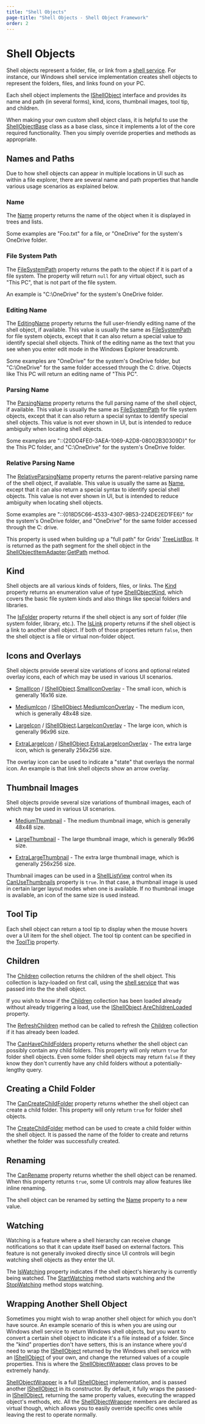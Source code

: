 ```yaml
---
title: "Shell Objects"
page-title: "Shell Objects - Shell Object Framework"
order: 2
---
```

# Shell Objects

Shell objects represent a folder, file, or link from a [shell service](shell-services.md).  For instance, our Windows shell service implementation creates shell objects to represent the folders, files, and links found on your PC.

Each shell object implements the [IShellObject](xref:ActiproSoftware.Shell.IShellObject) interface and provides its name and path (in several forms), kind, icons, thumbnail images, tool tip, and children.

When making your own custom shell object class, it is helpful to use the [ShellObjectBase](xref:ActiproSoftware.Shell.ShellObjectBase) class as a base class, since it implements a lot of the core required functionality.  Then you simply override properties and methods as appropriate.

## Names and Paths

Due to how shell objects can appear in multiple locations in UI such as within a file explorer, there are several name and path properties that handle various usage scenarios as explained below.

### Name

The [Name](xref:ActiproSoftware.Shell.IShellObject.Name) property returns the name of the object when it is displayed in trees and lists.

Some examples are "Foo.txt" for a file, or "OneDrive" for the system's OneDrive folder.

### File System Path

The [FileSystemPath](xref:ActiproSoftware.Shell.IShellObject.FileSystemPath) property returns the path to the object if it is part of a file system.  The property will return `null` for any virtual object, such as "This PC", that is not part of the file system.

An example is "C:\\OneDrive" for the system's OneDrive folder.

### Editing Name

The [EditingName](xref:ActiproSoftware.Shell.IShellObject.EditingName) property returns the full user-friendly editing name of the shell object, if available.  This value is usually the same as [FileSystemPath](xref:ActiproSoftware.Shell.IShellObject.FileSystemPath) for file system objects, except that it can also return a special value to identify special shell objects.  Think of the editing name as the text that you see when you enter edit mode in the Windows Explorer breadcrumb.

Some examples are "OneDrive" for the system's OneDrive folder, but "C:\\OneDrive" for the same folder accessed through the C: drive.  Objects like This PC will return an editing name of "This PC".

### Parsing Name

The [ParsingName](xref:ActiproSoftware.Shell.IShellObject.ParsingName) property returns the full parsing name of the shell object, if available.  This value is usually the same as [FileSystemPath](xref:ActiproSoftware.Shell.IShellObject.FileSystemPath) for file system objects, except that it can also return a special syntax to identify special shell objects.  This value is not ever shown in UI, but is intended to reduce ambiguity when locating shell objects.

Some examples are "::\{20D04FE0-3AEA-1069-A2D8-08002B30309D}" for the This PC folder, and "C:\\OneDrive" for the system's OneDrive folder.

### Relative Parsing Name

The [RelativeParsingName](xref:ActiproSoftware.Shell.IShellObject.RelativeParsingName) property returns the parent-relative parsing name of the shell object, if available.  This value is usually the same as [Name](xref:ActiproSoftware.Shell.IShellObject.Name), except that it can also return a special syntax to identify special shell objects.  This value is not ever shown in UI, but is intended to reduce ambiguity when locating shell objects.

Some examples are "::\{018D5C66-4533-4307-9B53-224DE2ED1FE6}" for the system's OneDrive folder, and "OneDrive" for the same folder accessed through the C: drive.

This property is used when building up a "full path" for Grids' [TreeListBox](xref:ActiproSoftware.Windows.Controls.Grids.TreeListBox).  It is returned as the path segment for the shell object in the [ShellObjectItemAdapter](xref:ActiproSoftware.Windows.Controls.Shell.ShellObjectItemAdapter).[GetPath](xref:ActiproSoftware.Windows.Controls.Shell.ShellObjectItemAdapter.GetPath*) method.

## Kind

Shell objects are all various kinds of folders, files, or links.  The [Kind](xref:ActiproSoftware.Shell.IShellObject.Kind) property returns an enumeration value of type [ShellObjectKind](xref:ActiproSoftware.Shell.ShellObjectKind), which covers the basic file system kinds and also things like special folders and libraries.

The [IsFolder](xref:ActiproSoftware.Shell.IShellObject.IsFolder) property returns if the shell object is any sort of folder (file system folder, library, etc.).  The [IsLink](xref:ActiproSoftware.Shell.IShellObject.IsLink) property returns if the shell object is a link to another shell object.  If both of those properties return `false`, then the shell object is a file or virtual non-folder object.

## Icons and Overlays

Shell objects provide several size variations of icons and optional related overlay icons, each of which may be used in various UI scenarios.

- [SmallIcon](xref:ActiproSoftware.Shell.IShellObject.SmallIcon) / [IShellObject](xref:ActiproSoftware.Shell.IShellObject).[SmallIconOverlay](xref:ActiproSoftware.Shell.IShellObject.SmallIconOverlay) - The small icon, which is generally 16x16 size.

- [MediumIcon](xref:ActiproSoftware.Shell.IShellObject.MediumIcon) / [IShellObject](xref:ActiproSoftware.Shell.IShellObject).[MediumIconOverlay](xref:ActiproSoftware.Shell.IShellObject.MediumIconOverlay) - The medium icon, which is generally 48x48 size.

- [LargeIcon](xref:ActiproSoftware.Shell.IShellObject.LargeIcon) / [IShellObject](xref:ActiproSoftware.Shell.IShellObject).[LargeIconOverlay](xref:ActiproSoftware.Shell.IShellObject.LargeIconOverlay) - The large icon, which is generally 96x96 size.

- [ExtraLargeIcon](xref:ActiproSoftware.Shell.IShellObject.ExtraLargeIcon) / [IShellObject](xref:ActiproSoftware.Shell.IShellObject).[ExtraLargeIconOverlay](xref:ActiproSoftware.Shell.IShellObject.ExtraLargeIconOverlay) - The extra large icon, which is generally 256x256 size.

The overlay icon can be used to indicate a "state" that overlays the normal icon.  An example is that link shell objects show an arrow overlay.

## Thumbnail Images

Shell objects provide several size variations of thumbnail images, each of which may be used in various UI scenarios.

- [MediumThumbnail](xref:ActiproSoftware.Shell.IShellObject.MediumThumbnail) - The medium thumbnail image, which is generally 48x48 size.

- [LargeThumbnail](xref:ActiproSoftware.Shell.IShellObject.LargeThumbnail) - The large thumbnail image, which is generally 96x96 size.

- [ExtraLargeThumbnail](xref:ActiproSoftware.Shell.IShellObject.ExtraLargeThumbnail) - The extra large thumbnail image, which is generally 256x256 size.

Thumbnail images can be used in a [ShellListView](../shelllistview.md) control when its [CanUseThumbnails](xref:ActiproSoftware.Windows.Controls.Shell.ShellListView.CanUseThumbnails) property is `true`.  In that case, a thumbnail image is used in certain larger layout modes when one is available.  If no thumbnail image is available, an icon of the same size is used instead.

## Tool Tip

Each shell object can return a tool tip to display when the mouse hovers over a UI item for the shell object.  The tool tip content can be specified in the [ToolTip](xref:ActiproSoftware.Shell.IShellObject.ToolTip) property.

## Children

The [Children](xref:ActiproSoftware.Shell.IShellObject.Children) collection returns the children of the shell object.  This collection is lazy-loaded on first call, using the [shell service](shell-services.md) that was passed into the the shell object.

If you wish to know if the [Children](xref:ActiproSoftware.Shell.IShellObject.Children) collection has been loaded already without already triggering a load, use the [IShellObject](xref:ActiproSoftware.Shell.IShellObject).[AreChildrenLoaded](xref:ActiproSoftware.Shell.IShellObject.AreChildrenLoaded) property.

The [RefreshChildren](xref:ActiproSoftware.Shell.IShellObject.RefreshChildren*) method can be called to refresh the [Children](xref:ActiproSoftware.Shell.IShellObject.Children) collection if it has already been loaded.

The [CanHaveChildFolders](xref:ActiproSoftware.Shell.IShellObject.CanHaveChildFolders) property returns whether the shell object can possibly contain any child folders.  This property will only return `true` for folder shell objects.  Even some folder shell objects may return `false` if they know they don't currently have any child folders without a potentially-lengthy query.

## Creating a Child Folder

The [CanCreateChildFolder](xref:ActiproSoftware.Shell.IShellObject.CanCreateChildFolder) property returns whether the shell object can create a child folder.  This property will only return `true` for folder shell objects.

The [CreateChildFolder](xref:ActiproSoftware.Shell.IShellObject.CreateChildFolder*) method can be used to create a child folder within the shell object.  It is passed the name of the folder to create and returns whether the folder was successfully created.

## Renaming

The [CanRename](xref:ActiproSoftware.Shell.IShellObject.CanRename) property returns whether the shell object can be renamed.  When this property returns `true`, some UI controls may allow features like inline renaming.

The shell object can be renamed by setting the [Name](xref:ActiproSoftware.Shell.IShellObject.Name) property to a new value.

## Watching

Watching is a feature where a shell hierarchy can receive change notifications so that it can update itself based on external factors.  This feature is not generally invoked directly since UI controls will begin watching shell objects as they enter the UI.

The [IsWatching](xref:ActiproSoftware.Shell.IShellObject.IsWatching) property indicates if the shell object's hierarchy is currently being watched.  The [StartWatching](xref:ActiproSoftware.Shell.IShellObject.StartWatching*) method starts watching and the [StopWatching](xref:ActiproSoftware.Shell.IShellObject.StopWatching*) method stops watching.

## Wrapping Another Shell Object

Sometimes you might wish to wrap another shell object for which you don't have source.  An example scenario of this is when you are using our Windows shell service to return Windows shell objects, but you want to convert a certain shell object to indicate it's a file instead of a folder.  Since the "kind" properties don't have setters, this is an instance where you'd need to wrap the [IShellObject](xref:ActiproSoftware.Shell.IShellObject) returned by the Windows shell service with an [IShellObject](xref:ActiproSoftware.Shell.IShellObject) of your own, and change the returned values of a couple properties.  This is where the [ShellObjectWrapper](xref:ActiproSoftware.Shell.ShellObjectWrapper) class proves to be extremely handy.

[ShellObjectWrapper](xref:ActiproSoftware.Shell.ShellObjectWrapper) is a full [IShellObject](xref:ActiproSoftware.Shell.IShellObject) implementation, and is passed another [IShellObject](xref:ActiproSoftware.Shell.IShellObject) in its constructor.  By default, it fully wraps the passed-in [IShellObject](xref:ActiproSoftware.Shell.IShellObject), returning the same property values, executing the wrapped object's methods, etc.  All the [ShellObjectWrapper](xref:ActiproSoftware.Shell.ShellObjectWrapper) members are declared as virtual though, which allows you to easily override specific ones while leaving the rest to operate normally.
